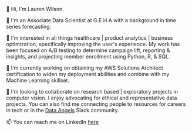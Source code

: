
👋 Hi, I'm Lauren Wilson.

💼 I'm an Associate Data Scientist at G.E.H.A with a background in time series forecasting.

🚀 I'm interested in all things healthcare | product analytics | business optimization, specifically improving the user's experience. My work has been focused on A/B testing to determine campaign lift, reporting & insights, and projecting member enrollment using Python, R, & SQL.

🌱 I'm currently working on obtaining my AWS Solutions Architect certification to widen my deployment abilities and combine with my Machine Learning skillset.

👯 I'm looking to collaborate on research based | exploratory projects in computer vision. I enjoy advocating for ethical and representative data projects. You can also find me connecting people to resources for careers in tech or in the [Data Angels](https://www.dataangels.org/) Slack community.

📫 You can reach me on LinkedIn [here](https://www.linkedin.com/in/alaurenwilson/)
